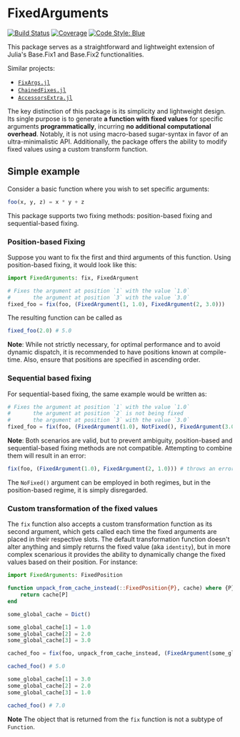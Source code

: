 # FixedArguments

[![Build Status](https://github.com/bvdmitri/FixedArgumentsCallable.jl/actions/workflows/CI.yml/badge.svg?branch=main)](https://github.com/bvdmitri/FixedArgumentsCallable.jl/actions/workflows/CI.yml?query=branch%3Amain)
[![Coverage](https://codecov.io/gh/bvdmitri/FixedArgumentsCallable.jl/branch/main/graph/badge.svg)](https://codecov.io/gh/bvdmitri/FixedArgumentsCallable.jl)
[![Code Style: Blue](https://img.shields.io/badge/code%20style-blue-4495d1.svg)](https://github.com/invenia/BlueStyle)

This package serves as a straightforward and lightweight extension of Julia's Base.Fix1 and Base.Fix2 functionalities.

Similar projects:

- [`FixArgs.jl`](https://github.com/goretkin/FixArgs.jl)
- [`ChainedFixes.jl`](https://github.com/Tokazama/ChainedFixes.jl)
- [`AccessorsExtra.jl`](https://github.com/JuliaObjects/Accessors.jl)

The key distinction of this package is its simplicity and lightweight design. Its single purpose is to generate __a function with fixed values__ for specific arguments __programmatically__, incurring __no additional computational overhead__. Notably, it is not using macro-based sugar-syntax in favor of an ultra-minimalistic API. Additionally, the package offers the ability to modify fixed values using a custom transform function.

## Simple example

Consider a basic function where you wish to set specific arguments:

```julia
foo(x, y, z) = x * y + z
```

This package supports two fixing methods: position-based fixing and sequential-based fixing.

### Position-based Fixing

Suppose you want to fix the first and third arguments of this function. Using position-based fixing, it would look like this:

```julia
import FixedArguments: fix, FixedArgument

# Fixes the argument at position `1` with the value `1.0`
#       the argument at position `3` with the value `3.0`
fixed_foo = fix(foo, (FixedArgument(1, 1.0), FixedArgument(2, 3.0))) 
```

The resulting function can be called as 

```julia
fixed_foo(2.0) # 5.0
```

**Note**: While not strictly necessary, for optimal performance and to avoid dynamic dispatch, it is recommended to have positions known at compile-time. Also, ensure that positions are specified in ascending order.

### Sequential based fixing

For sequential-based fixing, the same example would be written as:

```julia
# Fixes the argument at position `1` with the value `1.0`
#       the argument at position `2` is not being fixed
#       the argument at position `3` with the value `3.0`
fixed_foo = fix(foo, (FixedArgument(1.0), NotFixed(), FixedArgument(3.0))) 
```

**Note**: Both scenarios are valid, but to prevent ambiguity, position-based and sequential-based fixing methods are not compatible. 
Attempting to combine them will result in an error:

```julia
fix(foo, (FixedArgument(1.0), FixedArgument(2, 1.0))) # throws an error
```

The `NoFixed()` argument can be employed in both regimes, but in the position-based regime, it is simply disregarded.

### Custom transformation of the fixed values

The `fix` function also accepts a custom transformation function as its second argument, which gets called each time the fixed arguments are placed in their respective slots. The default transformation function doesn't alter anything and simply returns the fixed value (aka `identity`), but in more complex scenarious it provides the ability to dynamically change the fixed values based on their position. For instance:

```julia
import FixedArguments: FixedPosition

function unpack_from_cache_instead(::FixedPosition{P}, cache) where {P}
    return cache[P]
end

some_global_cache = Dict()

some_global_cache[1] = 1.0
some_global_cache[2] = 2.0
some_global_cache[3] = 3.0

cached_foo = fix(foo, unpack_from_cache_instead, (FixedArgument(some_global_cache), FixedArgument(some_global_cache), FixedArgument(some_global_cache)))

cached_foo() # 5.0

some_global_cache[1] = 3.0
some_global_cache[2] = 2.0
some_global_cache[3] = 1.0

cached_foo() # 7.0
```

**Note** The object that is returned from the `fix` function is not a subtype of `Function`.